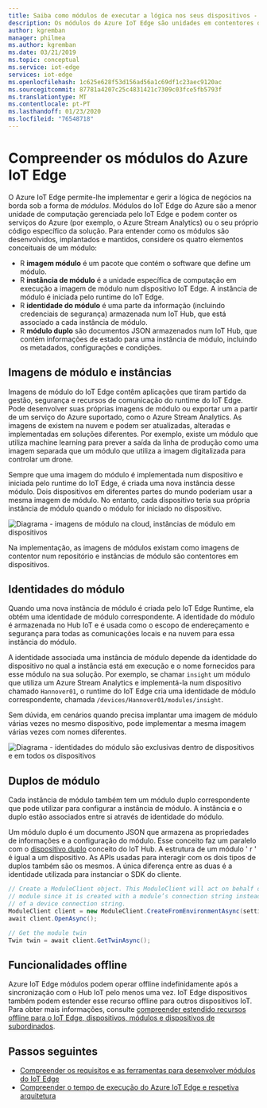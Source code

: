```yaml
---
title: Saiba como módulos de executar a lógica nos seus dispositivos - Azure IoT Edge | Documentos da Microsoft
description: Os módulos do Azure IoT Edge são unidades em contentores de lógica que podem ser implementados e geridos remotamente para que possam executar lógica de negócios do IoT Edge dispositivos
author: kgremban
manager: philmea
ms.author: kgremban
ms.date: 03/21/2019
ms.topic: conceptual
ms.service: iot-edge
services: iot-edge
ms.openlocfilehash: 1c625e628f53d156ad56a1c69df1c23aec9120ac
ms.sourcegitcommit: 87781a4207c25c4831421c7309c03fce5fb5793f
ms.translationtype: MT
ms.contentlocale: pt-PT
ms.lasthandoff: 01/23/2020
ms.locfileid: "76548718"
---
```

# <a name="understand-azure-iot-edge-modules"></a>Compreender os módulos do Azure IoT Edge

O Azure IoT Edge permite-lhe implementar e gerir a lógica de negócios na borda sob a forma de *módulos*. Módulos do IoT Edge do Azure são a menor unidade de computação gerenciada pelo IoT Edge e podem conter os serviços do Azure (por exemplo, o Azure Stream Analytics) ou o seu próprio código específico da solução. Para entender como os módulos são desenvolvidos, implantados e mantidos, considere os quatro elementos conceituais de um módulo:

* R **imagem módulo** é um pacote que contém o software que define um módulo.
* R **instância de módulo** é a unidade específica de computação em execução a imagem de módulo num dispositivo IoT Edge. A instância de módulo é iniciada pelo runtime do IoT Edge.
* R **identidade do módulo** é uma parte da informação (incluindo credenciais de segurança) armazenada num IoT Hub, que está associado a cada instância de módulo.
* R **módulo duplo** são documentos JSON armazenados num IoT Hub, que contém informações de estado para uma instância de módulo, incluindo os metadados, configurações e condições.

## <a name="module-images-and-instances"></a>Imagens de módulo e instâncias

Imagens de módulo do IoT Edge contêm aplicações que tiram partido da gestão, segurança e recursos de comunicação do runtime do IoT Edge. Pode desenvolver suas próprias imagens de módulo ou exportar um a partir de um serviço do Azure suportado, como o Azure Stream Analytics.
As imagens de existem na nuvem e podem ser atualizadas, alteradas e implementadas em soluções diferentes. Por exemplo, existe um módulo que utiliza machine learning para prever a saída da linha de produção como uma imagem separada que um módulo que utiliza a imagem digitalizada para controlar um drone.

Sempre que uma imagem do módulo é implementada num dispositivo e iniciada pelo runtime do IoT Edge, é criada uma nova instância desse módulo. Dois dispositivos em diferentes partes do mundo poderiam usar a mesma imagem de módulo. No entanto, cada dispositivo teria sua própria instância de módulo quando o módulo for iniciado no dispositivo.

![Diagrama - imagens de módulo na cloud, instâncias de módulo em dispositivos](./media/iot-edge-modules/image_instance.png)

Na implementação, as imagens de módulos existam como imagens de contentor num repositório e instâncias de módulo são contentores em dispositivos.

<!--
As use cases for Azure IoT Edge grow, new types of module images and instances will be created. For example, resource constrained devices cannot run containers so may require module images that exist as dynamic link libraries and instances that are executables. 
-->

## <a name="module-identities"></a>Identidades do módulo

Quando uma nova instância de módulo é criada pelo IoT Edge Runtime, ela obtém uma identidade de módulo correspondente. A identidade do módulo é armazenada no Hub IoT e é usada como o escopo de endereçamento e segurança para todas as comunicações locais e na nuvem para essa instância do módulo.

A identidade associada uma instância de módulo depende da identidade do dispositivo no qual a instância está em execução e o nome fornecidos para esse módulo na sua solução. Por exemplo, se chamar `insight` um módulo que utiliza um Azure Stream Analytics e implementá-la num dispositivo chamado `Hannover01`, o runtime do IoT Edge cria uma identidade de módulo correspondente, chamada `/devices/Hannover01/modules/insight`.

Sem dúvida, em cenários quando precisa implantar uma imagem de módulo várias vezes no mesmo dispositivo, pode implementar a mesma imagem várias vezes com nomes diferentes.

![Diagrama - identidades do módulo são exclusivas dentro de dispositivos e em todos os dispositivos](./media/iot-edge-modules/identity.png)

## <a name="module-twins"></a>Duplos de módulo

Cada instância de módulo também tem um módulo duplo correspondente que pode utilizar para configurar a instância de módulo. A instância e o duplo estão associados entre si através de identidade do módulo.

Um módulo duplo é um documento JSON que armazena as propriedades de informações e a configuração do módulo. Esse conceito faz um paralelo com o [dispositivo duplo](../iot-hub/iot-hub-devguide-device-twins.md) conceito do IoT Hub. A estrutura de um módulo ' r ' é igual a um dispositivo. As APIs usadas para interagir com os dois tipos de duplos também são os mesmos. A única diferença entre as duas é a identidade utilizada para instanciar o SDK do cliente.

```csharp
// Create a ModuleClient object. This ModuleClient will act on behalf of a
// module since it is created with a module’s connection string instead
// of a device connection string.
ModuleClient client = new ModuleClient.CreateFromEnvironmentAsync(settings);
await client.OpenAsync();

// Get the module twin
Twin twin = await client.GetTwinAsync();
```

## <a name="offline-capabilities"></a>Funcionalidades offline

Azure IoT Edge módulos podem operar offline indefinidamente após a sincronização com o Hub IoT pelo menos uma vez. IoT Edge dispositivos também podem estender esse recurso offline para outros dispositivos IoT. Para obter mais informações, consulte [compreender estendido recursos offline para o IoT Edge, dispositivos, módulos e dispositivos de subordinados](offline-capabilities.md).

## <a name="next-steps"></a>Passos seguintes

* [Compreender os requisitos e as ferramentas para desenvolver módulos do IoT Edge](module-development.md)
* [Compreender o tempo de execução do Azure IoT Edge e respetiva arquitetura](iot-edge-runtime.md)
